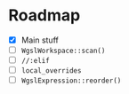 # Roadmap

- [X] Main stuff
- [ ] `WgslWorkspace::scan()`
- [ ] `//:elif`
- [ ] `local_overrides`
- [ ] `WgslExpression::reorder()`